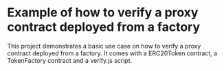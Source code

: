 # Example of how to verify a proxy contract deployed from a factory

This project demonstrates a basic use case on how to verify a proxy contract deployed from a factory. It comes with a ERC20Token contract, a TokenFactory contract and a verify.js script.
